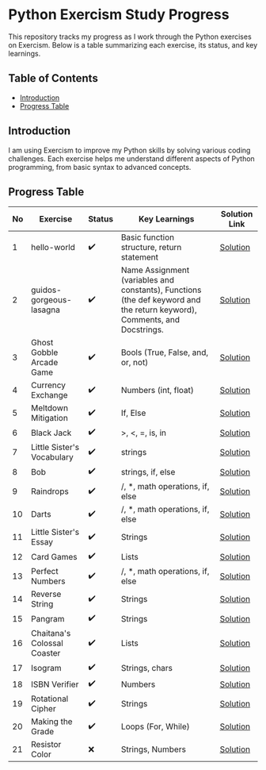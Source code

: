 # Python Exercism Study Progress

This repository tracks my progress as I work through the Python exercises on Exercism. Below is a table summarizing each exercise, its status, and key learnings.

## Table of Contents
- [Introduction](#introduction)
- [Progress Table](#progress-table)

## Introduction

I am using Exercism to improve my Python skills by solving various coding challenges. Each exercise helps me understand different aspects of Python programming, from basic syntax to advanced concepts.

## Progress Table

| No | Exercise      | Status    | Key Learnings                              | Solution Link  |
|----|---------------|-----------|--------------------------------------------|----------------|
| 1  | hello-world|✔️| Basic function structure, return statement | [Solution](https://github.com/andLari/python_exercism/blob/main/solutions/hello-world/hello_world.py) |
| 2  | guidos-gorgeous-lasagna|✔️| Name Assignment (variables and constants), Functions (the def keyword and the return keyword), Comments, and Docstrings. | [Solution](https://github.com/andLari/python_exercism/blob/main/solutions/guidos-gorgeous-lasagna/lasagna.py) |
| 3  |Ghost Gobble Arcade Game|✔️| Bools (True, False, and, or, not)| [Solution](https://github.com/andLari/python_exercism/blob/main/solutions/ghost-gobble-arcade-game/arcade_game.py) |
| 4  |Currency Exchange|✔️| Numbers (int, float)| [Solution](https://github.com/andLari/python_exercism/blob/main/solutions/currency-exchange/exchange.py) |
| 5  |Meltdown Mitigation|✔️| If, Else| [Solution](https://github.com/andLari/python_exercism/blob/main/solutions/meltdown-mitigation/conditionals.py) |
| 6  |Black Jack|✔️| >, <, =, is, in| [Solution](https://github.com/andLari/python_exercism/blob/main/solutions/black-jack/black_jack.py) |
| 7  |Little Sister's Vocabulary|✔️| strings| [Solution](https://github.com/andLari/python_exercism/blob/main/solutions/little-sisters-vocab/strings.py) |
| 8  |Bob|✔️| strings, if, else| [Solution](https://github.com/andLari/python_exercism/blob/main/solutions/bob/bob.py) |
| 9  |Raindrops|✔️| /, *, math operations, if, else| [Solution](https://github.com/andLari/python_exercism/blob/main/solutions/raindrops/raindrops.py) |
| 10  |Darts|✔️| /, *, math operations, if, else| [Solution](https://github.com/andLari/python_exercism/blob/main/solutions/darts/darts.py) |
| 11  |Little Sister's Essay|✔️| Strings| [Solution](https://github.com/andLari/python_exercism/blob/main/solutions/little-sisters-essay/string_methods.py) |
| 12  |Card Games|✔️| Lists| [Solution](https://github.com/andLari/python_exercism/blob/main/solutions/card-games/lists.py) |
| 13  |Perfect Numbers|✔️| /, *, math operations, if, else| [Solution](https://github.com/andLari/python_exercism/blob/main/solutions/perfect-numbers/perfect_numbers.py) |
| 14  |Reverse String|✔️| Strings| [Solution](https://github.com/andLari/python_exercism/blob/main/solutions/reverse-string/reverse_string.py) |
| 15  |Pangram|✔️| Strings| [Solution](https://github.com/andLari/python_exercism/blob/main/solutions/pangram/pangram.py) |
| 16  |Chaitana's Colossal Coaster|✔️| Lists| [Solution](https://github.com/andLari/python_exercism/blob/main/solutions/chaitanas-colossal-coaster/list_methods.py) |
| 17  |Isogram|✔️| Strings, chars| [Solution](https://github.com/andLari/python_exercism/tree/main/solutions/isogram) |
| 18  |ISBN Verifier|✔️| Numbers| [Solution](https://github.com/andLari/python_exercism/blob/main/solutions/isbn-verifier/isbn_verifier.py) |
| 19  |Rotational Cipher|✔️| Strings| [Solution](https://github.com/andLari/python_exercism/blob/main/solutions/rotational-cipher/rotational_cipher.py) |
| 20  |Making the Grade|✔️| Loops (For, While)| [Solution](https://github.com/andLari/python_exercism/tree/main/solutions/making-the-grade) |
| 21  |Resistor Color|❌| Strings, Numbers| [Solution]() |
